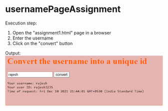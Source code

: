 # usernamePageAssignment

Execution step:
1. Open the "assignment1.html" page in a browser
2. Enter the username
3. Click on the "convert" button

Output:
![alt text](https://github.com/rajeshcyadav/usernamePageAssignment/blob/main/output.png?raw=true)
